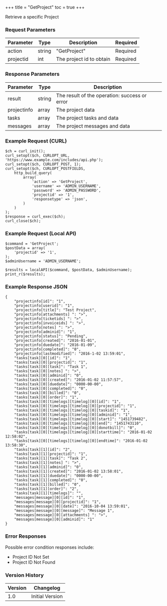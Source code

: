 +++
title = "GetProject"
toc = true
+++

Retrieve a specific Project

### Request Parameters

| Parameter | Type | Description | Required |
| --------- | ---- | ----------- | -------- |
| action | string | "GetProject" | Required |
| projectid | int | The project id to obtain | Required |

### Response Parameters

| Parameter | Type | Description |
| --------- | ---- | ----------- |
| result | string | The result of the operation: success or error |
| projectinfo | array | The project data |
| tasks | array | The project tasks and data |
| messages | array | The project messages and data |


### Example Request (CURL)

```
$ch = curl_init();
curl_setopt($ch, CURLOPT_URL, 'https://www.example.com/includes/api.php');
curl_setopt($ch, CURLOPT_POST, 1);
curl_setopt($ch, CURLOPT_POSTFIELDS,
    http_build_query(
        array(
            'action' => 'GetProject',
            'username' => 'ADMIN_USERNAME',
            'password' => 'ADMIN_PASSWORD',
            'projectid' => '1',
            'responsetype' => 'json',
        )
    )
);
$response = curl_exec($ch);
curl_close($ch);
```


### Example Request (Local API)

```
$command = 'GetProject';
$postData = array(
    'projectid' => '1',
);
$adminUsername = 'ADMIN_USERNAME';

$results = localAPI($command, $postData, $adminUsername);
print_r($results);
```


### Example Response JSON

```
{
    "projectinfo[id]": "1",
    "projectinfo[userid]": "1",
    "projectinfo[title]": "Test Project",
    "projectinfo[attachments] ": ">",
    "projectinfo[ticketids] ": ">",
    "projectinfo[invoiceids] ": ">",
    "projectinfo[notes] ": ">",
    "projectinfo[adminid]": "1",
    "projectinfo[status]": "Pending",
    "projectinfo[created]": "2016-01-01",
    "projectinfo[duedate]": "2016-01-09",
    "projectinfo[completed]": "0",
    "projectinfo[lastmodified]": "2016-1-02 13:59:01",
    "tasks[task][0][id]": "1",
    "tasks[task][0][projectid]": "1",
    "tasks[task][0][task]": "Task 1",
    "tasks[task][0][notes] ": ">",
    "tasks[task][0][adminid]": "0",
    "tasks[task][0][created]": "2016-01-02 11:57:57",
    "tasks[task][0][duedate]": "0000-00-00",
    "tasks[task][0][completed]": "0",
    "tasks[task][0][billed]": "0",
    "tasks[task][0][order]": "1",
    "tasks[task][0][timelogs][timelog][0][id]": "1",
    "tasks[task][0][timelogs][timelog][0][projectid]": "1",
    "tasks[task][0][timelogs][timelog][0][taskid]": "1",
    "tasks[task][0][timelogs][timelog][0][adminid]": "1",
    "tasks[task][0][timelogs][timelog][0][start]": "1451739482",
    "tasks[task][0][timelogs][timelog][0][end]": "1451743110",
    "tasks[task][0][timelogs][timelog][0][donotbill]": "0",
    "tasks[task][0][timelogs][timelog][0][starttime]": "2016-01-02 12:58:02",
    "tasks[task][0][timelogs][timelog][0][endtime]": "2016-01-02 13:58:30",
    "tasks[task][1][id]": "2",
    "tasks[task][1][projectid]": "1",
    "tasks[task][1][task]": "Task 2",
    "tasks[task][1][notes] ": ">",
    "tasks[task][1][adminid]": "0",
    "tasks[task][1][created]": "2016-01-02 13:58:01",
    "tasks[task][1][duedate]": "0000-00-00",
    "tasks[task][1][completed]": "0",
    "tasks[task][1][billed]": "0",
    "tasks[task][1][order]": "2",
    "tasks[task][1][timelogs]": "",
    "messages[message][0][id]": "1",
    "messages[message][0][projectid]": "1",
    "messages[message][0][date]": "2016-10-04 13:59:01",
    "messages[message][0][message]": "Message 1",
    "messages[message][0][attachments] ": ">",
    "messages[message][0][adminid]": "1"
}
```


### Error Responses

Possible error condition responses include:

* Project ID Not Set
* Project ID Not Found


### Version History

| Version | Changelog |
| ------- | --------- |
| 1.0 | Initial Version |
